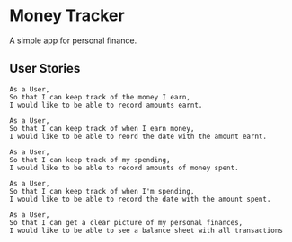 # Money Tracker

A simple app for personal finance.

## User Stories
```
As a User,
So that I can keep track of the money I earn,
I would like to be able to record amounts earnt.
```

```
As a User,
So that I can keep track of when I earn money,
I would like to be able to reord the date with the amount earnt.
```

```
As a User,
So that I can keep track of my spending,
I would like to be able to record amounts of money spent.
```

```
As a User,
So that I can keep track of when I'm spending,
I would like to be able to record the date with the amount spent.
```

```
As a User,
So that I can get a clear picture of my personal finances,
I would like to be able to see a balance sheet with all transactions
```
